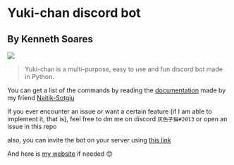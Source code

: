 # Yuki-chan discord bot
## By Kenneth Soares
![](https://images-ext-1.discordapp.net/external/338Ir-6ZyikfVjTqJbDdhe2bbssmTercviUrow8DVOM/%3Fsize%3D1024/https/cdn.discordapp.com/avatars/926836893121912852/69a147f933d4223dbf14945199be2ae6.webp?width=200&height=200)
> Yuki-chan is a multi-purpose, easy to use and fun discord bot made in Python.

You can get a list of the commands by reading the [documentation](https://github.com/ken-soares/Yuki-chan-discordbot/blob/main/Documentation.md) made by my friend [Naitik-Sotgiu](https://github.com/Naitik-Sotgiu)

If you ever encounter an issue or want a certain feature (if I am able to implement it, that is), feel free to dm me on discord `灰色子猫#2013` or open an issue in this repo

also, you can invite the bot on your server using [this link](https://canary.discord.com/api/oauth2/authorize?client_id=926836893121912852&permissions=8&scope=bot)

And here is [my website](https://ken-soares.github.io) if needed 😊
